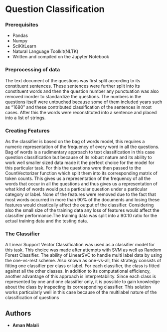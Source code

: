 # Question Classification

### Prerequisites

* Pandas
* Numpy
* SciKitLearn
* Natural Language Toolkit(NLTK)
* Written and compiled on the Jupyter Notebook

### Preprocessing of data

The text document of the questions was first split according to its constituent
sentences. These sentences were further split into its constituent words and then the
question number any punctuation was also removed inorder to standardize the
questions. The numbers in the questions itself were untouched because some of them
included years such as “1680” and these contributed classification of the sentences in
most cases. After this the words were reconstituted into a sentence and placed into a
list of strings.

### Creating Features

As the classifier is based on the bag of words model, this requires a numeric
representation of the frequency of every word in all the questions. Bag of words is a
rudimentary approach to text classification in this case question classification but
because of its robust nature and its ability to work well smaller sized data made it the
perfect choice for the model for this particular task.
For this the questions were then passed to the CountVectorizer function which split
them into its corresponding matrix of token counts. This gives us a representation of
the frequency of all the words that occur in all the questions and thus gives us a
representation of what kind of words would put a particular question under a
particular category or label.
None of the features were removed due to the fact that most words occurred in more
than 90% of the documents and losing these features would drastically affect the
output of the classifier. Considering also the small size of the training data any loss of
features would affect the classifier performance.The training data was split into a
90:10 ratio for the actual training data and the testing data.

### The Classifier

A Linear Support Vector Classification was used as a classifier model for this task.
This choice was made after attempts with SVM as well as Random Forest Classifier.
The ability of LinearSVC to handle multi label data by using the one-vs-rest scheme.
Also known as one-vs-all, this strategy consists of fitting one classifier per class or
label. For each classifier, the class is fitted against all the other classes. In addition
to its computational efficiency, another advantage of this approach is interpretability.
Since each class is represented by one and one classifier only, it is possible to gain
knowledge about the class by inspecting its corresponding classifier. This solution
works particularly well in this case because of the multilabel nature of the
classification of questions

## Authors

* **Aman Malali** 
